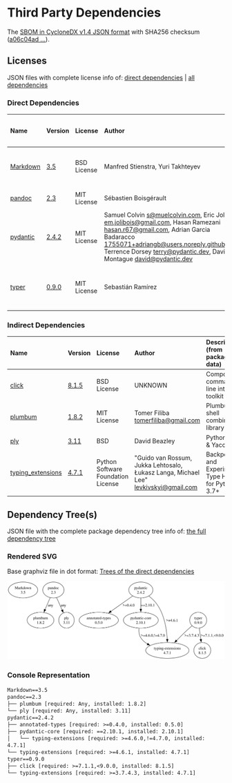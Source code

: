 # Third Party Dependencies

<!--[[[fill sbom_sha256()]]]-->
The [SBOM in CycloneDX v1.4 JSON format](https://git.sr.ht/~sthagen/gengive/blob/default/etc/sbom/cdx.json) with SHA256 checksum ([a06c04ad ...](https://git.sr.ht/~sthagen/gengive/blob/default/etc/sbom/cdx.json.sha256 "sha256:a06c04ad2d6b80dd349f2a1b5613627da13f8213dd6fdf8ae40542104c084986")).
<!--[[[end]]] (checksum: f02476a39390bc7e47e0790864c46451)-->
## Licenses 

JSON files with complete license info of: [direct dependencies](direct-dependency-licenses.json) | [all dependencies](all-dependency-licenses.json)

### Direct Dependencies

<!--[[[fill direct_dependencies_table()]]]-->
| Name                                                               | Version                                           | License     | Author                                                                                                                                                                                                                                                        | Description (from packaging data)                                  |
|:-------------------------------------------------------------------|:--------------------------------------------------|:------------|:--------------------------------------------------------------------------------------------------------------------------------------------------------------------------------------------------------------------------------------------------------------|:-------------------------------------------------------------------|
| [Markdown](https://Python-Markdown.github.io/)                     | [3.5](https://pypi.org/project/Markdown/3.5/)     | BSD License | Manfred Stienstra, Yuri Takhteyev                                                                                                                                                                                                                             | Python implementation of John Gruber's Markdown.                   |
| [pandoc](https://github.com/boisgera/pandoc/blob/master/README.md) | [2.3](https://pypi.org/project/pandoc/2.3/)       | MIT License | Sébastien Boisgérault                                                                                                                                                                                                                                         | Pandoc Documents for Python                                        |
| [pydantic](https://github.com/pydantic/pydantic)                   | [2.4.2](https://pypi.org/project/pydantic/2.4.2/) | MIT License | Samuel Colvin <s@muelcolvin.com>, Eric Jolibois <em.jolibois@gmail.com>, Hasan Ramezani <hasan.r67@gmail.com>, Adrian Garcia Badaracco <1755071+adriangb@users.noreply.github.com>, Terrence Dorsey <terry@pydantic.dev>, David Montague <david@pydantic.dev> | Data validation using Python type hints                            |
| [typer](https://github.com/tiangolo/typer)                         | [0.9.0](https://pypi.org/project/typer/0.9.0/)    | MIT License | Sebastián Ramírez                                                                                                                                                                                                                                             | Typer, build great CLIs. Easy to code. Based on Python type hints. |
<!--[[[end]]] (checksum: a57779d65cdc78d0cdfc7916cdf3270b)-->

### Indirect Dependencies

<!--[[[fill indirect_dependencies_table()]]]-->
| Name                                                             | Version                                                    | License                            | Author                                                                                | Description (from packaging data)                      |
|:-----------------------------------------------------------------|:-----------------------------------------------------------|:-----------------------------------|:--------------------------------------------------------------------------------------|:-------------------------------------------------------|
| [click](https://palletsprojects.com/p/click/)                    | [8.1.5](https://pypi.org/project/click/8.1.5/)             | BSD License                        | UNKNOWN                                                                               | Composable command line interface toolkit              |
| [plumbum](https://github.com/tomerfiliba/plumbum)                | [1.8.2](https://pypi.org/project/plumbum/1.8.2/)           | MIT License                        | Tomer Filiba <tomerfiliba@gmail.com>                                                  | Plumbum: shell combinators library                     |
| [ply](http://www.dabeaz.com/ply/)                                | [3.11](https://pypi.org/project/ply/3.11/)                 | BSD                                | David Beazley                                                                         | Python Lex & Yacc                                      |
| [typing_extensions](https://github.com/python/typing_extensions) | [4.7.1](https://pypi.org/project/typing_extensions/4.7.1/) | Python Software Foundation License | "Guido van Rossum, Jukka Lehtosalo, Łukasz Langa, Michael Lee" <levkivskyi@gmail.com> | Backported and Experimental Type Hints for Python 3.7+ |
<!--[[[end]]] (checksum: b43c2a174339e68896d5aee47e1967fd)-->

## Dependency Tree(s)

JSON file with the complete package dependency tree info of: [the full dependency tree](package-dependency-tree.json)

### Rendered SVG

Base graphviz file in dot format: [Trees of the direct dependencies](package-dependency-tree.dot.txt)

<img src="./package-dependency-tree.svg" alt="Trees of the direct dependencies" title="Trees of the direct dependencies"/>

### Console Representation

<!--[[[fill dependency_tree_console_text()]]]-->
````console
Markdown==3.5
pandoc==2.3
├── plumbum [required: Any, installed: 1.8.2]
└── ply [required: Any, installed: 3.11]
pydantic==2.4.2
├── annotated-types [required: >=0.4.0, installed: 0.5.0]
├── pydantic-core [required: ==2.10.1, installed: 2.10.1]
│   └── typing-extensions [required: >=4.6.0,!=4.7.0, installed: 4.7.1]
└── typing-extensions [required: >=4.6.1, installed: 4.7.1]
typer==0.9.0
├── click [required: >=7.1.1,<9.0.0, installed: 8.1.5]
└── typing-extensions [required: >=3.7.4.3, installed: 4.7.1]
````
<!--[[[end]]] (checksum: ccfc9fe6bb22c2eaf2ab6816b4d589e5)-->
